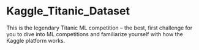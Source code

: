 # Kaggle_Titanic_Dataset
This is the legendary Titanic ML competition – the best, first challenge for you to dive into ML competitions and familiarize yourself with how the Kaggle platform works.
